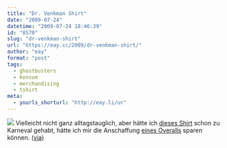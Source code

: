 ```yaml
---
title: "Dr. Venkman Shirt"
date: "2009-07-24"
datetime: "2009-07-24 18:46:39"
id: "8570"
slug: "dr-venkman-shirt"
url: "https://eay.cc/2009/dr-venkman-shirt/"
author: "eay"
format: "post"
tags:
  - ghostbusters
  - konsum
  - merchandising
  - tshirt
meta:
  - yourls_shorturl: "http://eay.li/ur"
---
```


![](https://eay.cc/uploads/2009/ghostbustershirt.jpg) Vielleicht nicht ganz alltagstauglich, aber hätte ich [dieses Shirt](http://www.myteespot.com/Venkman-Costume-Ghostbusters-T-shirt-p-9949.html) schon zu Karneval gehabt, hätte ich mir die Anschaffung [eines Overalls](http://www.flickr.com/photos/eay/3309215856/) sparen können. ([via](http://www.hagenrockt.de/waitwhat/2009/07/03/venkman-ghostbusters-shirt/#top))
